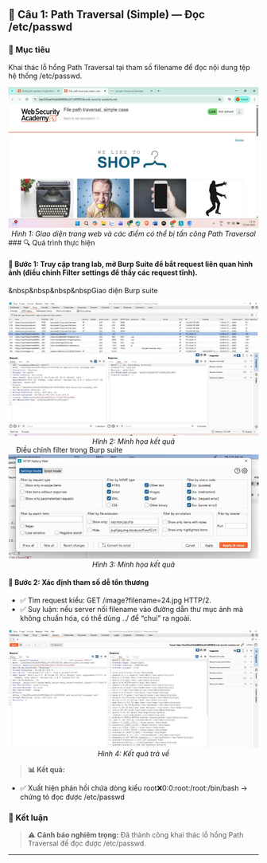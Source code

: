 ## 🔐 Câu 1: Path Traversal (Simple) — Đọc /etc/passwd
### 🎯 Mục tiêu
Khai thác lỗ hổng Path Traversal tại tham số filename để đọc nội dung tệp hệ thống /etc/passwd.
<div align="center">
  <img src="img/anh1.jpg" alt="Giao diện trang web - Điểm tấn công path traversal" width="600">
  <br>
  <em>Hình 1: Giao diện trang web và các điểm có thể bị tấn công Path Traversal</em>
</div>
### 🔍 Quá trình thực hiện

#### 🔸 Bước 1: Truy cập trang lab, mở Burp Suite để bắt request liên quan hình ảnh (điều chỉnh Filter settings để thấy các request tĩnh).
&nbsp&nbsp&nbsp&nbspGiao diện Burp suite
<div align="center">
  <img src="img/anh2.jpg" alt="Minh họa" width="600">
  <br>
  <em>Hình 2: Minh họa kết quả</em>
</div>
&nbsp&nbsp&nbsp&nbspĐiều chỉnh filter trong Burp suite
<div align="center">
  <img src="img/anh3.jpg" alt="Minh họa" width="600">
  <br>
  <em>Hình 3: Minh họa kết quả</em>
</div>

#### 🔸 Bước 2: Xác định tham số dễ tổn thương
- ✅ Tìm request kiểu: GET /image?filename=24.jpg HTTP/2.
- ✅ Suy luận: nếu server nối filename vào đường dẫn thư mục ảnh mà không chuẩn hóa, có thể dùng ../ để “chui” ra ngoài.
<div align="center">
  <img src="img/anh5.jpg" alt="Minh họa" width="600">
  <br>
  <em>Hình 4: Kết quả trả về</em>
</div>

> **📊 Kết quả:**
- ✅ Xuất hiện phản hồi chứa dòng kiểu root:x:0:0:root:/root:/bin/bash → chứng tỏ đọc được /etc/passwd

### 🎯 Kết luận
> ⚠️ **Cảnh báo nghiêm trọng:** Đã thành công khai thác lỗ hổng Path Traversal để đọc được /etc/passwd.

---

